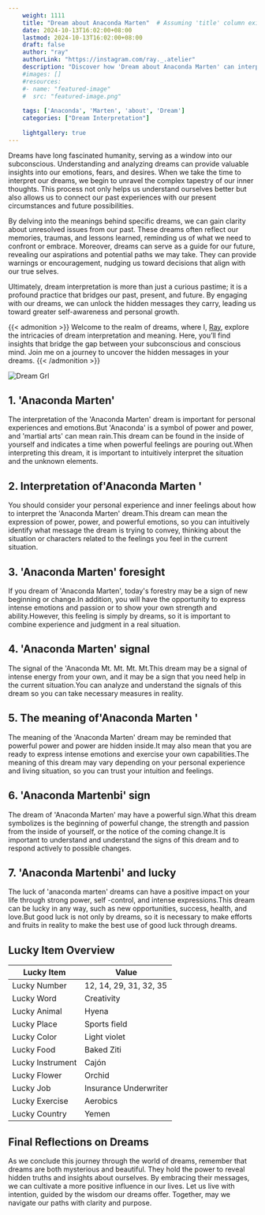 ```yaml
---
    weight: 1111
    title: "Dream about Anaconda Marten"  # Assuming 'title' column exists
    date: 2024-10-13T16:02:00+08:00
    lastmod: 2024-10-13T16:02:00+08:00
    draft: false
    author: "ray"
    authorLink: "https://instagram.com/ray._.atelier"
    description: "Discover how 'Dream about Anaconda Marten' can interpret your future and uncover its significant meanings in your life."
    #images: []
    #resources:
    #- name: "featured-image"
    #  src: "featured-image.png"
    
    tags: ['Anaconda', 'Marten', 'about', 'Dream']
    categories: ["Dream Interpretation"]
    
    lightgallery: true
---
```

    
Dreams have long fascinated humanity, serving as a window into our subconscious. Understanding and analyzing dreams can provide valuable insights into our emotions, fears, and desires. When we take the time to interpret our dreams, we begin to unravel the complex tapestry of our inner thoughts. This process not only helps us understand ourselves better but also allows us to connect our past experiences with our present circumstances and future possibilities.

By delving into the meanings behind specific dreams, we can gain clarity about unresolved issues from our past. These dreams often reflect our memories, traumas, and lessons learned, reminding us of what we need to confront or embrace. Moreover, dreams can serve as a guide for our future, revealing our aspirations and potential paths we may take. They can provide warnings or encouragement, nudging us toward decisions that align with our true selves.

Ultimately, dream interpretation is more than just a curious pastime; it is a profound practice that bridges our past, present, and future. By engaging with our dreams, we can unlock the hidden messages they carry, leading us toward greater self-awareness and personal growth.

{{< admonition >}}
Welcome to the realm of dreams, where I, [Ray](https://instagram.com/ray._.atelier), explore the intricacies of dream interpretation and meaning. Here, you’ll find insights that bridge the gap between your subconscious and conscious mind. Join me on a journey to uncover the hidden messages in your dreams.
{{< /admonition >}}

![Dream Grl](https://cdn.pixabay.com/photo/2017/11/02/03/35/gothic-2910057_1280.jpg "Dream Grl")

## 1. 'Anaconda Marten'
The interpretation of the 'Anaconda Marten' dream is important for personal experiences and emotions.But 'Anaconda' is a symbol of power and power, and 'martial arts' can mean rain.This dream can be found in the inside of yourself and indicates a time when powerful feelings are pouring out.When interpreting this dream, it is important to intuitively interpret the situation and the unknown elements.

## 2. Interpretation of'Anaconda Marten '
You should consider your personal experience and inner feelings about how to interpret the 'Anaconda Marten' dream.This dream can mean the expression of power, power, and powerful emotions, so you can intuitively identify what message the dream is trying to convey, thinking about the situation or characters related to the feelings you feel in the current situation.

## 3. 'Anaconda Marten' foresight
If you dream of 'Anaconda Marten', today's forestry may be a sign of new beginning or change.In addition, you will have the opportunity to express intense emotions and passion or to show your own strength and ability.However, this feeling is simply by dreams, so it is important to combine experience and judgment in a real situation.

## 4. 'Anaconda Marten' signal
The signal of the 'Anaconda Mt. Mt. Mt. Mt.This dream may be a signal of intense energy from your own, and it may be a sign that you need help in the current situation.You can analyze and understand the signals of this dream so you can take necessary measures in reality.

## 5. The meaning of'Anaconda Marten '
The meaning of the 'Anaconda Marten' dream may be reminded that powerful power and power are hidden inside.It may also mean that you are ready to express intense emotions and exercise your own capabilities.The meaning of this dream may vary depending on your personal experience and living situation, so you can trust your intuition and feelings.

## 6. 'Anaconda Martenbi' sign
The dream of 'Anaconda Marten' may have a powerful sign.What this dream symbolizes is the beginning of powerful change, the strength and passion from the inside of yourself, or the notice of the coming change.It is important to understand and understand the signs of this dream and to respond actively to possible changes.

## 7. 'Anaconda Martenbi' and lucky
The luck of 'anaconda marten' dreams can have a positive impact on your life through strong power, self -control, and intense expressions.This dream can be lucky in any way, such as new opportunities, success, health, and love.But good luck is not only by dreams, so it is necessary to make efforts and fruits in reality to make the best use of good luck through dreams.

## Lucky Item Overview
| Lucky Item          | Value              |
|---------------|--------------------|
| Lucky Number        | 12, 14, 29, 31, 32, 35  |
| Lucky Word          | Creativity |
| Lucky Animal        | Hyena |
| Lucky Place         | Sports field     |
| Lucky Color         | Light violet     |
| Lucky Food          | Baked Ziti      |
| Lucky Instrument    | Cajón |
| Lucky Flower        | Orchid    |
| Lucky Job           | Insurance Underwriter       |
| Lucky Exercise      | Aerobics  |
| Lucky Country       | Yemen    |


##  Final Reflections on Dreams

As we conclude this journey through the world of dreams, remember that dreams are both mysterious and beautiful. They hold the power to reveal hidden truths and insights about ourselves. By embracing their messages, we can cultivate a more positive influence in our lives. Let us live with intention, guided by the wisdom our dreams offer. Together, may we navigate our paths with clarity and purpose.
